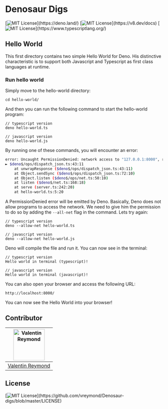 # Denosaur Digs

[![MIT License](https://img.shields.io/badge/deno-0.41-yellow?)](https://deno.land/)
[![MIT License](https://img.shields.io/badge/V8%20engine-8.2.308-green?)](https://v8.dev/docs)
[![MIT License](https://img.shields.io/badge/typescript-3.8.3-blue?)](https://www.typescriptlang.org/)


## Hello World

This first directory contains two simple Hello World for Deno. His distinctive characteristic is to support both Javascript and Typescript as first class languages at runtime.

### Run hello world

Simply move to the hello-world directory:

```
cd hello-world/
```

And then you can run the following command to start the hello-world program:

```
// typescript version
deno hello-world.ts

// javascript version
deno hello-world.js
```

By running one of these commands, you will encounter an error:

```bash
error: Uncaught PermissionDenied: network access to "127.0.0.1:8000", run again with the --allow-net flag
► $deno$/ops/dispatch_json.ts:43:11
    at unwrapResponse ($deno$/ops/dispatch_json.ts:43:11)
    at Object.sendSync ($deno$/ops/dispatch_json.ts:72:10)
    at Object.listen ($deno$/ops/net.ts:50:10)
    at listen ($deno$/net.ts:168:18)
    at serve (server.ts:242:20)
    at hello-world.ts:5:20
```

A PermissionDenied error will be emitted by Deno. Basically, Deno does not allow programs to access the network. We need to give him the permission to do so by adding the ```--all-net``` flag in the command. Lets try again:

```
// typescript version
deno --allow-net hello-world.ts

// javascript version
deno --allow-net hello-world.js
```

Deno will compile the file and run it. You can now see in the terminal:

```
// typescript version
Hello world in terminal (typescript)!

// javascript version
Hello world in terminal (javascript)!
```

You can also open your browser and access the following URL:

```
http://localhost:8000/
```

You can now see the Hello World into your browser!
 


## Contributor
|<a href="https://github.com/vreymond"><img alt="Valentin Reymond" src="https://avatars2.githubusercontent.com/u/25683049?s=460&u=2601a55abad686c7bf9176391995a1e4cb73801f&v=4" width=100></a>|
|---|
|[Valentin Reymond](https://github.com/vreymond)|

## License

[![MIT License](https://img.shields.io/apm/l/atomic-design-ui.svg?)](https://github.com/vreymond/Denosaur-digs/blob/master/LICENSE)